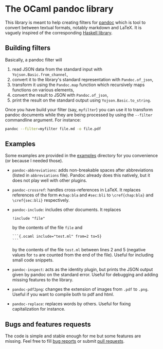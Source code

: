 The OCaml pandoc library
========================

This library is meant to help creating filters for [pandoc](https://pandoc.org/)
which is tool to convert between textual formats, notably markdown and LaTeX. It
is vaguely inspired of the corresponding [Haskell
library](http://hackage.haskell.org/package/pandoc-types).

Building filters
----------------

Basically, a pandoc filter will

1. read JSON data from the standard input with `Yojson.Basic.from_channel`,
2. convert it to the library's standard representation with `Pandoc.of_json`,
3. transform it using the `Pandoc.map` function which recursively maps functions
  on various elements,
4. convert the result to JSON with `Pandoc.of_json`,
5. print the result on the standard output using `Yojson.Basic.to_string`.

Once you have build your filter (say, `myfilter`) you can use it to transform
pandoc documents while they are being processed by using the `--filter`
commandline argument. For instance:

```bash
pandoc --filter=myfilter file.md -o file.pdf
```

Examples
--------

Some examples are provided in the [examples](examples/) directory for you
convenience (or because I needed those).

- `pandoc-abbreviations`: adds non-breakable spaces after abbreviations (listed
  in `abbreviations` file). Pandoc already does this natively, but it does not
  play well with other plugins.
- `pandoc-crossref`: handles cross-references in LaTeX. It replaces references
  of the form `#chap:bla` and `#sec:bli` to `\cref{chap:bla}` and
  `\cref{sec:bli}` respectively.
- `pandoc-include`: includes other documents. It replaces

  ```
  !include "file"
  ```
  
  by the contents of the file `file` and
  
  ~~~
  ```{.ocaml include="test.ml" from=2 to=5}
  ```
  ~~~
  
  by the contents of the file `test.ml` between lines 2 and 5 (negative values
  for `to` are counted from the end of the file). Useful for including small
  code snippets.
- `pandoc-inspect`: acts as the identity plugin, but prints the JSON output
  given by pandoc on the standard error. Useful for debugging and adding missing
  features to the library.
- `pandoc-pdf2png`: changes the extension of images from `.pdf` to
  `.png`. Useful if you want to compile both to pdf and html.
- `pandoc-replace`: replaces words by others. Useful for fixing capitalization
  for instance.

Bugs and features requests
--------------------------

The code is simple and stable enough for me but some features are missing. Feel
free to fill [bug reports](https://github.com/smimram/ocaml-pandoc/issues) or
submit [pull requests](https://github.com/smimram/ocaml-pandoc/pulls).
